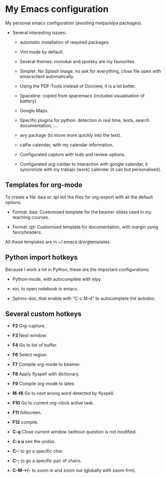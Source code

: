 # My Emacs configuration

My personal emacs configuration (avoiding melpa/elpa packages).

- Several interesting issues:

	- automatic installation of required packages.

	- Vim mode by default.

	- Several themes: monokai and spolsky are my favourites.

	- Simpler: No Splash image, no ask for everything, close file open with emacsclient
    automatically.

	- Using the PDF-Tools instead of Docview, it is a lot better.

	- Spaceline: copied from spacemacs (included visualisation of battery).
	
	- Google Maps.
	
	- Specific plugins for python: detection in real time, tests, search documentation, .... 
	
	- avy package (to move more quickly into the text).
	
	- calfw calendar, with my calendar information.
	
	- Configurated capture with todo and review options.
	
	- Configurated org-caldav to interaction with google calendar, it syncronize with my trabajo (work)
	  calendar (it can but personalised).
	  
	
## Templates for org-mode ##

To create a file .bea or .tpl init the files for org-export with all the default options.

- Format .bea: Customised template for the beamer slides used in my teaching courses. 

- Format .tpl: Customised template for documentation, with margin using fancyheaders. 

All these templates are in ~/.emacs.d/orgtemplates.

## Python import hotkeys ##

Because I work a lot in Python, these are the important configurations:

- Python-mode, with autocomplete with elpy. 

- ein, to open notebook in emacs.

- Sphinx-doc, that enable with "C-c M-d" to autocomplete the autodoc.

## Several custom hotkeys ##

- **F2** Org-capture.
- **F3** Next window.
- **F4** Go to list of buffer.
- **F6** Select region.
- **F7** Compile org-mode to beamer.
- **F8** Apply flyspell with dictionary.
- **F9** Compile org-mode to latex.
- **M-f8** Go to next wrong word detected by flyspell.
- **F10** Go to current org-clock active task.
- **F11** fullscreen.
- **F12** compile. 
- **C-q** Close current window (without question is not modified.
- **C-x u** see the undos.
- **C-:** to go a specific char.
- **C-;** to go a specific pair of chairs.

- **C-M-+/-** to zoom in and zoom out (globally with zoom-frm).
